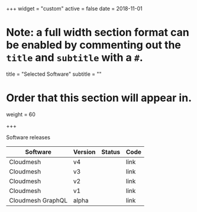 +++
widget = "custom"
active = false
date = 2018-11-01

# Note: a full width section format can be enabled by commenting out the `title` and `subtitle` with a `#`.
title = "Selected Software"
subtitle = ""

# Order that this section will appear in.
weight = 60

+++

Software releases

Software                              | Version | Status     | Code
--------------------- |------ | -------- | -------
Cloudmesh                         |  v4           |              |  link
Cloudmesh                         |  v3           |              |  link
Cloudmesh                         |  v2           |              |  link
Cloudmesh                         | v1            |              |  link
Cloudmesh  GraphQL         | alpha        |             |  link
